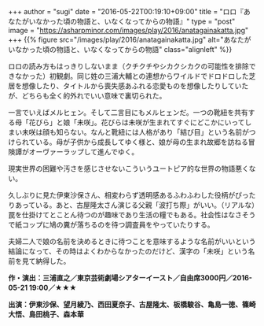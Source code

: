 +++
author = "sugi"
date = "2016-05-22T00:19:10+09:00"
title = "ロロ『あなたがいなかった頃の物語と、いなくなってからの物語』"
type = "post"
image = "https://asharpminor.com/images/play/2016/anatagainakatta.jpg"
+++
{{% figure src="/images/play/2016/anatagainakatta.jpg" alt="あなたがいなかった頃の物語と、いなくなってからの物語" class="alignleft" %}}

ロロの読み方もはっきりしないまま（クチクチやシカクシカクの可能性を排除できなかった）初観劇。同じ姓の三浦大輔との連想からワイルドでドロドロした芝居を想像したり、タイトルから喪失感あふれる恋愛ものを想像したりしていたが、どちらも全く的外れでいい意味で裏切られた。

一言でいえばメルヒェン。そして二言目にもメルヒェンだ。一つの靴紐を共有する母「花びら」と娘「未咲」。花びらは未咲が生まれてすぐにどこかにいってしまい未咲は顔も知らない。なんと靴紐には人格があり「結び目」という名前がつけられている。母が子供から成長してゆく様と、娘が母の生まれ故郷を訪ねる冒険譚がオーヴァーラップして進んでゆく。

現実世界の困難や汚さを感じさせないこういうユートピア的な世界の物語悪くない。

久しぶりに見た伊東沙保さん、相変わらず透明感あるふわふわした役柄がぴったりあっている。あと、古屋隆太さん演じる父親「波打ち際」がいい。（リアルな）罠を仕掛けてとことん待つのが趣味であり生活の糧でもある。社会性はなさそうで紙コップに鳩の糞が落ちるのを待つ調査員をやっていたりする。

夫婦二人で娘の名前を決めるときに待つことを意味するような名前がいいという結論になって、その時はよくわからなかったのだけど、漢字の「未咲」という名前を見て納得した。


**作・演出：三浦直之／東京芸術劇場シアターイースト／自由席3000円／2016-05-21 19:00／★★★**

**出演：伊東沙保、望月綾乃、西田夏奈子、古屋隆太、板橋駿谷、亀島一徳、篠崎大悟、島田桃子、森本華**
